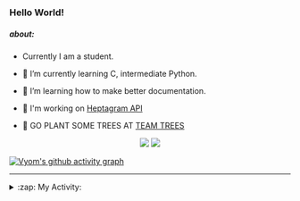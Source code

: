 ### Hello World!

##### about:
- Currently I am a student.
- 🌱 I’m currently learning C, intermediate Python.
- 🌱 I’m learning how to make better documentation.
- 🌱 I'm working on [Heptagram API](https://github.com/Heptagram-Bot/api)

- 🌱 GO PLANT SOME TREES AT [TEAM TREES](https://teamtrees.org/)

<p align="center">
  <a href="https://twitter.com/Vyvy_viM"><img target="_blank" src="https://img.shields.io/badge/twitter%20@Vyvy_viM-0D95E8?style=for-the-badge&logo=twitter&logoColor=white"/></a> 
  <a href="https://vyvy-vi.github.io/portfolio"><img target="_blank" src="https://img.shields.io/badge/-I_love_open_source-green?style=for-the-badge&logo=github&logoColor=black"/></a> 
</p>

[![Vyom's github activity graph](https://activity-graph.herokuapp.com/graph?username=Vyvy-vi)](https://github.com/ashutosh00710/github-readme-activity-graph)

---
<details>
  <summary>:zap: My Activity:</summary>
  
<!--START_SECTION:waka-->
**I'm a Night 🦉** 

```text
🌞 Morning    40 commits     █░░░░░░░░░░░░░░░░░░░░░░░░   6.32% 
🌆 Daytime    147 commits    █████░░░░░░░░░░░░░░░░░░░░   23.22% 
🌃 Evening    221 commits    ████████░░░░░░░░░░░░░░░░░   34.91% 
🌙 Night      225 commits    █████████░░░░░░░░░░░░░░░░   35.55%

```
📅 **I'm Most Productive on Sunday** 

```text
Monday       64 commits     ██░░░░░░░░░░░░░░░░░░░░░░░   10.11% 
Tuesday      83 commits     ███░░░░░░░░░░░░░░░░░░░░░░   13.11% 
Wednesday    91 commits     ███░░░░░░░░░░░░░░░░░░░░░░   14.38% 
Thursday     76 commits     ███░░░░░░░░░░░░░░░░░░░░░░   12.01% 
Friday       53 commits     ██░░░░░░░░░░░░░░░░░░░░░░░   8.37% 
Saturday     92 commits     ███░░░░░░░░░░░░░░░░░░░░░░   14.53% 
Sunday       174 commits    ██████░░░░░░░░░░░░░░░░░░░   27.49%

```


📊 **This Week I Spent My Time On** 

```text
🔥 Editors: 
Vim                      6 hrs 18 mins       █████████████████████████   100.0%

🐱‍💻 Projects: 
discord-bot              3 hrs 55 mins       ███████████████░░░░░░░░░░   62.31% 
commit-your-code-bot     2 hrs               ████████░░░░░░░░░░░░░░░░░   31.94% 
MeetingAttendanceDiscordB20 mins             █░░░░░░░░░░░░░░░░░░░░░░░░   5.35% 
protocol-Info            0 secs              ░░░░░░░░░░░░░░░░░░░░░░░░░   0.21% 
TEC-welcome-bot          0 secs              ░░░░░░░░░░░░░░░░░░░░░░░░░   0.19%

```


 Last Updated on 20/10/2021
<!--END_SECTION:waka-->
</details>

